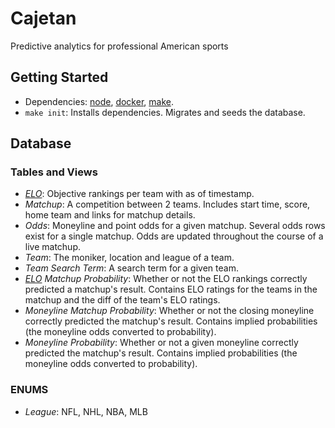 # Cajetan
Predictive analytics for professional American sports


## Getting Started
* Dependencies: [node](https://nodejs.org/en/), [docker](https://www.docker.com/), [make](https://www.gnu.org/software/make/manual/make.html).
* `make init`: Installs dependencies. Migrates and seeds the database.


## Database

### Tables and Views
* *[ELO](https://en.wikipedia.org/wiki/Elo_rating_system)*: Objective rankings per team with as of timestamp.
* *Matchup*: A competition between 2 teams. Includes start time, score, home team and links for matchup details.
* *Odds*: Moneyline and point odds for a given matchup. Several odds rows exist for a single matchup. Odds are updated throughout the course of a live matchup.
* *Team*: The moniker, location and league of a team.
* *Team Search Term*: A search term for a given team.
* *[ELO](https://en.wikipedia.org/wiki/Elo_rating_system) Matchup Probability*: Whether or not the ELO rankings correctly predicted a matchup's result. Contains ELO ratings for the teams in the matchup and the diff of the team's ELO ratings.
* *Moneyline Matchup Probability*: Whether or not the closing moneyline correctly predicted the matchup's result. Contains implied probabilities (the moneyline odds converted to probability).
* *Moneyline Probability*: Whether or not a given moneyline correctly predicted the matchup's result. Contains implied probabilities (the moneyline odds converted to probability).

### ENUMS
* *League*: NFL, NHL, NBA, MLB
